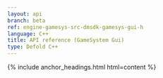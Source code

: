 ```yaml
---
layout: api
branch: beta
ref: engine-gamesys-src-dmsdk-gamesys-gui-h
language: C++
title: API reference (GameSystem Gui)
type: Defold C++
---
```

{% include anchor_headings.html html=content %}